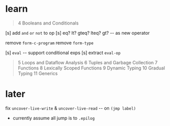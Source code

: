 # learn

> 4 Booleans and Conditionals

[s] add `and` `or` `not` to op
[s] eq? lt? gteq? lteq? gt? -- as new operator

remove `form-c-program`
remove `form-type`

[s] `eval` -- support conditional exps
[s] extract `eval-op`

> 5 Loops and Dataflow Analysis
> 6 Tuples and Garbage Collection
> 7 Functions
> 8 Lexically Scoped Functions
> 9 Dynamic Typing
> 10 Gradual Typing
> 11 Generics

# later

fix `uncover-live-write` & `uncover-live-read` -- on `(jmp label)`

- currently assume all jump is to `.epilog`
